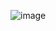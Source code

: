 ![image](https://github.com/Elfving2/JAVA22-TDD-slutprojekt-Sebastian-Elfving/assets/112498823/e3527eb5-d50a-43de-a8f4-1582e6f4fd67)










